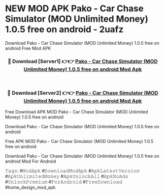 # NEW MOD APK Pako - Car Chase Simulator (MOD Unlimited Money) 1.0.5 free on android - 2uafz
Download Pako - Car Chase Simulator (MOD Unlimited Money) 1.0.5 free on android Free Mod APK

<div align="center">
<h3>🔴 Download [Server1] 👉👉 <a href="https://apk-comot.site?title=Pako_-_Car_Chase_Simulator_(MOD_Unlimited_Money)_1.0.5_free_on_android">Pako - Car Chase Simulator (MOD Unlimited Money) 1.0.5 free on android Mod Apk</a></h3><br>

<h3>🔴 Download [Server2] 👉👉 <a href="https://apk-comot.site?title=Pako_-_Car_Chase_Simulator_(MOD_Unlimited_Money)_1.0.5_free_on_android">Pako - Car Chase Simulator (MOD Unlimited Money) 1.0.5 free on android Mod Apk</a></h3>
</div>


Free Download APK MOD Pako - Car Chase Simulator (MOD Unlimited Money) 1.0.5 free on android

Download Pako - Car Chase Simulator (MOD Unlimited Money) 1.0.5 free on android 

Free APK MOD Pako - Car Chase Simulator (MOD Unlimited Money) 1.0.5 free on android 

Download Pako - Car Chase Simulator (MOD Unlimited Money) 1.0.5 free on android Mod For Android

𝚃𝚊𝚐𝚜: #𝙼𝚘𝚍𝙰𝚙𝚔 #𝙳𝚘𝚠𝚗𝚕𝚘𝚊𝚍𝙼𝚘𝚍𝙰𝚙𝚔 #𝙰𝚙𝚔𝙻𝚊𝚝𝚎𝚜𝚝𝚅𝚎𝚛𝚜𝚒𝚘𝚗 #𝙰𝚙𝚔𝚄𝚗𝚕𝚒𝚖𝚒𝚝𝚎𝚍𝙼𝚘𝚗𝚎𝚢 #𝙰𝚙𝚔𝚄𝚗𝚕𝚘𝚌𝚔𝙰𝚕𝚕 #𝙰𝚙𝚔𝙽𝚘𝙰𝚍𝚜 #𝚄𝚗𝚕𝚘𝚌𝚔𝙿𝚛𝚎𝚖𝚒𝚞𝚖 #𝙵𝚘𝚛𝙰𝚗𝚍𝚛𝚘𝚒𝚍 #𝙵𝚛𝚎𝚎𝙳𝚘𝚠𝚗𝚕𝚘𝚊𝚍 #home_design_mod_apk